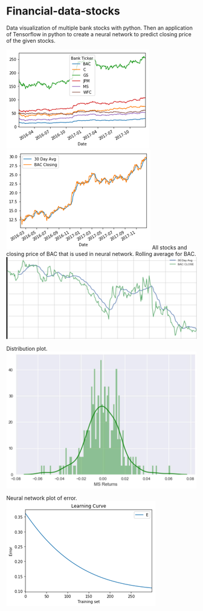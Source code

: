 # Financial-data-stocks
Data visualization of multiple bank stocks with python. Then an application of Tensorflow in python to create a neural network to predict closing price of the given stocks.

![alt text](https://github.com/popCoffee/Financial-data-stocks/blob/master/pics/price_day.png)
![alt text](https://github.com/popCoffee/Financial-data-stocks/blob/master/pics/BAC.png)
All stocks and closing price of BAC that is used in neural network.
Rolling average for BAC.
![alt text](https://github.com/popCoffee/Financial-data-stocks/blob/master/pics/rollingAvg_BAC_30days_.jpg)

Distribution plot.
![alt text](https://github.com/popCoffee/Financial-data-stocks/blob/master/pics/distPlot_MS_.jpg)

Neural network plot of error.
![alt text](https://github.com/popCoffee/Financial-data-stocks/blob/master/pics/LearnCurve.png)


